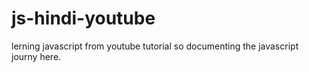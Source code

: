 # js-hindi-youtube
lerning javascript from youtube tutorial so documenting the javascript journy here.
